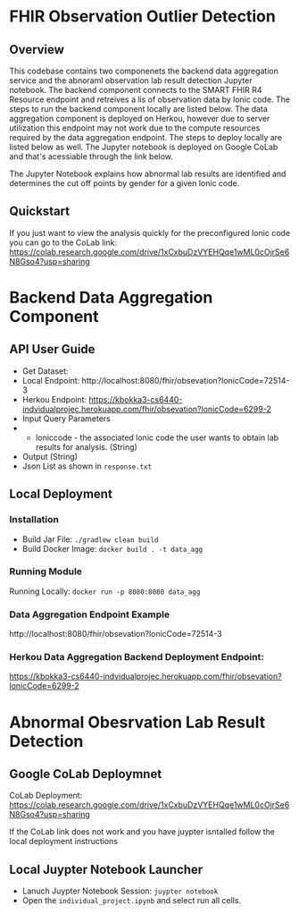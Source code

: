 # FHIR Observation Outlier Detection

## Overview
This codebase contains two componenets the backend data aggregation service and the abnoraml observation lab result detection Jupyter notebook. 
The backend component connects to the SMART FHIR R4 Resource endpoint and retreives a lis of observation data by lonic code. The steps to run the backend component locally are listed below. The data aggregation component is deployed on Herkou, however due to server utilization this endpoint may not work due to the compute resources required by the data aggregation endpoint. The steps to deploy locally are listed below as well. The Jupyter notebook is deployed on Google CoLab and that's acessiable through the link below.

The Jupyter Notebook explains how abnormal lab results are identified and determines the cut off points by gender for a given lonic code. 

## Quickstart
If you just want to view the analysis quickly for the preconfigured lonic code you can go to the CoLab link: https://colab.research.google.com/drive/1xCxbuDzVYEHQqe1wML0cOjrSe6N8Gso4?usp=sharing

# Backend Data Aggregation Component

## API User Guide
* Get Dataset:
* Local Endpoint: http://localhost:8080/fhir/obsevation?lonicCode=72514-3
* Herkou Endpoint: https://kbokka3-cs6440-indvidualprojec.herokuapp.com/fhir/obsevation?lonicCode=6299-2
* Input Query Parameters
* * loniccode - the associated lonic code the user wants to obtain lab results for analysis. (String)
* Output (String)
* Json List as shown in `response.txt`

## Local Deployment
### Installation
* Build Jar File: `./gradlew clean build`
* Build Docker Image: `docker build . -t data_agg`

### Running Module
Running Locally: `docker run -p 8080:8080 data_agg`

### Data Aggregation Endpoint Example
http://localhost:8080/fhir/obsevation?lonicCode=72514-3


### Herkou Data Aggregation Backend Deployment Endpoint:
https://kbokka3-cs6440-indvidualprojec.herokuapp.com/fhir/obsevation?lonicCode=6299-2


# Abnormal Obesrvation Lab Result Detection 

## Google CoLab Deploymnet 
CoLab Deployment: https://colab.research.google.com/drive/1xCxbuDzVYEHQqe1wML0cOjrSe6N8Gso4?usp=sharing

If the CoLab link does not work and you have juypter isntalled follow the local deployment instructions

## Local Juypter Notebook Launcher
* Lanuch Juypter Notebook Session: `juypter notebook`
* Open the `individual_project.ipynb` and select run all cells. 




